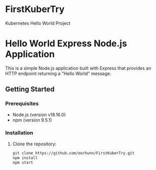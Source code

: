 # FirstKuberTry
Kubernetes Hello World Project

# Hello World Express Node.js Application

This is a simple Node.js application built with Express that provides an HTTP endpoint returning a "Hello World" message.

## Getting Started

### Prerequisites

- Node.js (version v18.16.0)
- npm (version 9.5.1)

### Installation

1. Clone the repository:

   ```bash
   git clone https://github.com/oorhunn/FirstKuberTry.git
   npm install
   npm start
   ```
   



